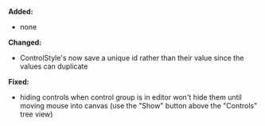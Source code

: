 **Added:**
* none

**Changed:**
* ControlStyle's now save a unique id rather than their value since the values can duplicate

**Fixed:**
* hiding controls when control group is in editor won't hide them until moving mouse into canvas (use the "Show" button above the "Controls" tree view)
